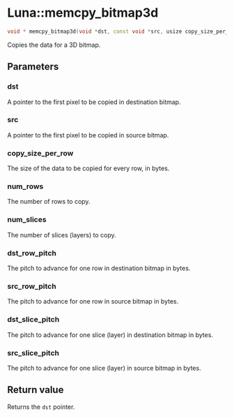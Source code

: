# Luna::memcpy_bitmap3d

```c++
void * memcpy_bitmap3d(void *dst, const void *src, usize copy_size_per_row, usize num_rows, usize num_slices, usize dst_row_pitch, usize src_row_pitch, usize dst_slice_pitch, usize src_slice_pitch)
```

Copies the data for a 3D bitmap. 



## Parameters
### dst
A pointer to the first pixel to be copied in destination bitmap. 

### src
A pointer to the first pixel to be copied in source bitmap. 

### copy_size_per_row
The size of the data to be copied for every row, in bytes. 

### num_rows
The number of rows to copy. 

### num_slices
The number of slices (layers) to copy. 

### dst_row_pitch
The pitch to advance for one row in destination bitmap in bytes. 

### src_row_pitch
The pitch to advance for one row in source bitmap in bytes. 

### dst_slice_pitch
The pitch to advance for one slice (layer) in destination bitmap in bytes. 

### src_slice_pitch
The pitch to advance for one slice (layer) in source bitmap in bytes. 

## Return value
Returns the `dst` pointer. 

